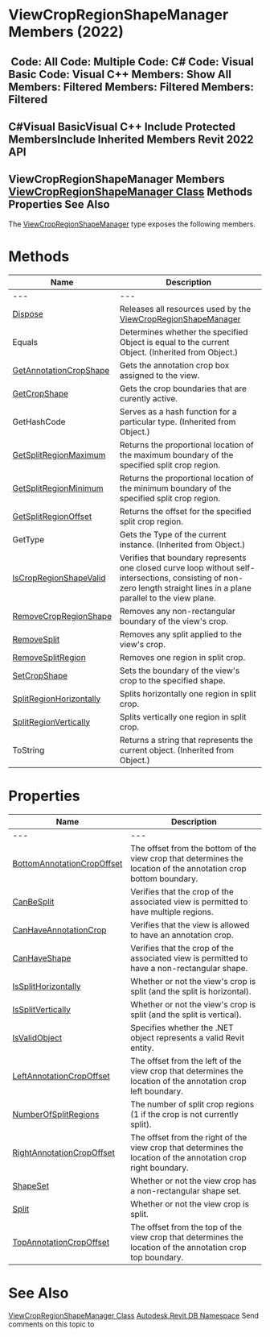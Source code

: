 # ViewCropRegionShapeManager Members (2022)

﻿
 Code: All Code: Multiple Code: C# Code: Visual Basic Code: Visual C++  Members: Show All Members: Filtered Members: Filtered Members: Filtered   
---  
C#Visual BasicVisual C++
Include Protected MembersInclude Inherited Members
Revit 2022 API  
---  
ViewCropRegionShapeManager Members  
[ViewCropRegionShapeManager Class](2610cb66-5dae-9fc8-4e83-7dfe88085abb.md "ViewCropRegionShapeManager Class") Methods Properties See Also  
---  
The [ViewCropRegionShapeManager](2610cb66-5dae-9fc8-4e83-7dfe88085abb.md "ViewCropRegionShapeManager Class") type exposes the following members.
# Methods
| Name | Description |
| --- | --- |
| --- | --- | --- |
| [Dispose](7c0d13f8-0263-d113-c4cf-20cb62693001.md "Dispose Method") | Releases all resources used by the [ViewCropRegionShapeManager](2610cb66-5dae-9fc8-4e83-7dfe88085abb.md "ViewCropRegionShapeManager Class") |
| Equals | Determines whether the specified Object is equal to the current Object. (Inherited from Object.) |
| [GetAnnotationCropShape](4e698377-7527-c562-21bc-379c68efda5d.md "GetAnnotationCropShape Method") | Gets the annotation crop box assigned to the view. |
| [GetCropShape](36a98b08-72be-4b0a-99f6-4a765b85b15d.md "GetCropShape Method") | Gets the crop boundaries that are curently active. |
| GetHashCode | Serves as a hash function for a particular type.  (Inherited from Object.) |
| [GetSplitRegionMaximum](fe2685d5-c8c3-eb61-d4d0-3fcdd48820ed.md "GetSplitRegionMaximum Method") | Returns the proportional location of the maximum boundary of the specified split crop region. |
| [GetSplitRegionMinimum](62230272-ac48-3856-91a3-d5c6aa2ec031.md "GetSplitRegionMinimum Method") | Returns the proportional location of the minimum boundary of the specified split crop region. |
| [GetSplitRegionOffset](f2df4fe9-0771-4ee0-e000-d0d2b11ea35f.md "GetSplitRegionOffset Method") | Returns the offset for the specified split crop region. |
| GetType | Gets the Type of the current instance. (Inherited from Object.) |
| [IsCropRegionShapeValid](e9d91a49-9d33-f1d5-a197-e1bf33a17265.md "IsCropRegionShapeValid Method") | Verifies that boundary represents one closed curve loop without self-intersections, consisting of non-zero length straight lines in a plane parallel to the view plane. |
| [RemoveCropRegionShape](f72964d5-5b22-0d77-2fe0-0c127546d879.md "RemoveCropRegionShape Method") | Removes any non-rectangular boundary of the view's crop. |
| [RemoveSplit](7b04c647-cb12-3189-eb56-2251ba46d99b.md "RemoveSplit Method") | Removes any split applied to the view's crop. |
| [RemoveSplitRegion](c750ce39-d497-7cab-028b-4da0e0ce3c91.md "RemoveSplitRegion Method") | Removes one region in split crop. |
| [SetCropShape](548c4181-2779-40a2-8276-b7a43a85a161.md "SetCropShape Method") | Sets the boundary of the view's crop to the specified shape. |
| [SplitRegionHorizontally](081c29af-0877-a5ce-bb49-e39ba262a43f.md "SplitRegionHorizontally Method") | Splits horizontally one region in split crop. |
| [SplitRegionVertically](583d354f-9950-5bcd-23e0-69c15ee69a50.md "SplitRegionVertically Method") | Splits vertically one region in split crop. |
| ToString | Returns a string that represents the current object. (Inherited from Object.) |

# Properties
| Name | Description |
| --- | --- |
| --- | --- | --- |
| [BottomAnnotationCropOffset](052f9969-ce4e-40c5-8573-30c4db60a25f.md "BottomAnnotationCropOffset Property") | The offset from the bottom of the view crop that determines the location of the annotation crop bottom boundary. |
| [CanBeSplit](1fc2640b-6c4a-2d85-39a7-2b50f3377145.md "CanBeSplit Property") | Verifies that the crop of the associated view is permitted to have multiple regions. |
| [CanHaveAnnotationCrop](4ed706b0-ed41-3cba-aae5-d75d816b2ae1.md "CanHaveAnnotationCrop Property") | Verifies that the view is allowed to have an annotation crop. |
| [CanHaveShape](4ed96171-c8ac-1623-f1d3-5da38d1bd834.md "CanHaveShape Property") | Verifies that the crop of the associated view is permitted to have a non-rectangular shape. |
| [IsSplitHorizontally](a78e3cd6-58b3-faa0-6e10-02c22fe3bc99.md "IsSplitHorizontally Property") | Whether or not the view's crop is split (and the split is horizontal). |
| [IsSplitVertically](4831f9a4-f3c1-0d83-8387-66618485baa1.md "IsSplitVertically Property") | Whether or not the view's crop is split (and the split is vertical). |
| [IsValidObject](ff38ac8e-6b3b-f9a4-6a26-2669eb661361.md "IsValidObject Property") | Specifies whether the .NET object represents a valid Revit entity. |
| [LeftAnnotationCropOffset](c1df4fe4-5897-2f90-405d-4a05542179e0.md "LeftAnnotationCropOffset Property") | The offset from the left of the view crop that determines the location of the annotation crop left boundary. |
| [NumberOfSplitRegions](2d533b30-7190-442d-1c8b-f436e526c40c.md "NumberOfSplitRegions Property") | The number of split crop regions (1 if the crop is not currently split). |
| [RightAnnotationCropOffset](3858d0de-caaa-8e31-545c-8c0a3c8fb0f2.md "RightAnnotationCropOffset Property") | The offset from the right of the view crop that determines the location of the annotation crop right boundary. |
| [ShapeSet](4e4ddc06-f889-b955-a22d-c870c00526cc.md "ShapeSet Property") | Whether or not the view crop has a non-rectangular shape set. |
| [Split](9fb6ad28-2917-3194-9b71-8fed8461d22b.md "Split Property") | Whether or not the view crop is split. |
| [TopAnnotationCropOffset](b2dce097-7b29-4a40-3b06-cac4cbc49081.md "TopAnnotationCropOffset Property") | The offset from the top of the view crop that determines the location of the annotation crop top boundary. |

# See Also
[ViewCropRegionShapeManager Class](2610cb66-5dae-9fc8-4e83-7dfe88085abb.md "ViewCropRegionShapeManager Class")
[Autodesk.Revit.DB Namespace](87546ba7-461b-c646-cbb1-2cb8f5bff8b2.md "Autodesk.Revit.DB Namespace")
Send comments on this topic to 